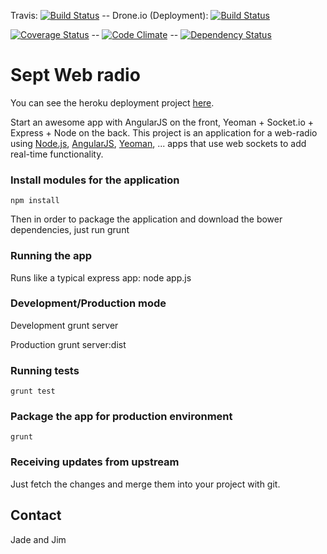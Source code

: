 Travis: [![Build Status](https://travis-ci.org/alfirin/sept-web-radio.png)](https://travis-ci.org/alfirin/sept-web-radio) -- Drone.io (Deployment): [![Build Status](https://drone.io/github.com/alfirin/sept-web-radio/status.png)](https://drone.io/github.com/alfirin/sept-web-radio/latest)

[![Coverage Status](https://coveralls.io/repos/alfirin/sept-web-radio/badge.png)](https://coveralls.io/r/alfirin/sept-web-radio) -- [![Code Climate](https://codeclimate.com/github/alfirin/sept-web-radio.png)](https://codeclimate.com/github/alfirin/sept-web-radio) -- [![Dependency Status](https://gemnasium.com/alfirin/sept-web-radio.png)](https://gemnasium.com/alfirin/sept-web-radio)

# Sept Web radio

You can see the heroku deployment project [here](http://sept-web-radio.herokuapp.com/).

Start an awesome app with AngularJS on the front, Yeoman + Socket.io + Express + Node on the back. This
project is an application for a web-radio using [Node.js](http://nodejs.org/‎),
[AngularJS](http://angularjs.org/), [Yeoman](http://yeoman.io/), ... apps that use
web sockets to add real-time functionality.

### Install modules for the application
    npm install

Then in order to package the application and download the bower dependencies, just run
    grunt

### Running the app

Runs like a typical express app:
    node app.js

### Development/Production mode

Development
    grunt server

Production
    grunt server:dist

### Running tests
    grunt test

### Package the app for production environment
    grunt

### Receiving updates from upstream

Just fetch the changes and merge them into your project with git.

## Contact

Jade and Jim
